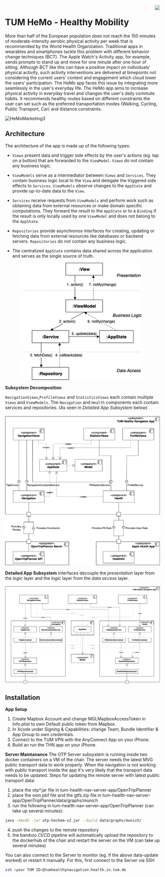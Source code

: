 <a href="https://testflight.apple.com/join/...">
<img src="https://developer.apple.com/assets/elements/icons/testflight/testflight-64x64_2x.png" height="42" align="right">
</a>

# TUM HeMo - Healthy Mobility


More than half of the European population does not reach the 150 minutes of moderate-intensity aerobic physical activity per week that is recommended by the World Health Organization.
Traditional apps in wearables and smartphones tackle this problem with different behavior change techniques (BCT).
The Apple Watch's Activity app, for example, sends prompts to stand up and move for one minute after one hour of sitting.
Although BCT like this can have a positive impact on individuals' physical activity, such activity interventions are delivered at timepoints not considering the current users' context and engagement which cloud lower the users' participation.
The HeMo app faces this issue by integrating more seamlessly in the user's everyday life.
The HeMo app aims to increase physical activity in everyday travel and changes the user's daily commute habits.
It recommends healthy routes based on different constraints the user can set such as the preferred transportation modes (Walking, Cycling, Public Transport, Car) and distance constraints.

<img width="1080" alt="HeMoMarketing3" src="https://user-images.githubusercontent.com/33159293/198879839-610ecbda-45f9-465f-9dc3-2234d7219767.png">

## Architecture

The architecture of the app is made up of the following types:
- `Views` present data and trigger side effects by the user's actions (eg. tap on a button) that are forwarded to the `ViewModel`. `Views` do not contain any business logic.

- `ViewModels` serve as a intermediator between `Views` and `Services`. They contain business logic local to the `View` and delegate the triggered side effects to `Services`. `ViewModels` observe changes to the `AppState` and provide up-to-date data to the `View`.

- `Services` receive requests from `ViewModels` and perform work such as obtaining data from external resources or make domain specific computations. They forward the result to the `AppState` or to a `Binding` if the result is only locally used by one `ViewModel` and does not belong to the `AppState`.

- `Repositories` provide asynchronos interfaces for creating, updating or fetching data from external resources like databases or backend servers. `Repositories` do not contain any business logic.

- The centralized `AppState` contains data shared across the application and serves as the single source of truth.

<p align="center">
  <img src="./UML/FlowOfEvents.png"/>
</p>

**Subsystem Decomposition**

`NavigationViews`,`ProfileViews` and `StatisticsViews` each contain multiple `Views` and `ViewModels`.
The `Navigation` and `Health` components each contain services and repositories. (As seen in *Detailed App Subsystem* below)

<p align="center">
  <img src="./UML/SubsystemDecomposition.png"/>
</p>

**Detailed App Subsystem**
Interfaces decouple the *presentation* layer from the *logic* layer and the *logic* layer from the *data access* layer.
<p align="center">
  <img src="./UML/SubsystemApp.png"/>
</p>


## Installation
**App Setup**
1. Create Mapbox Account and change MGLMapboxAccessToken in Info.plist to own Default public token from Mapbox.
2. In Xcode under Signing & Capabilities: change Team, Bundle Identifier & App Group to own credentials.
3.  Connect to the TUM VPN with the AnyConnect App on your iPhone.
4. Build an run the THN app on your iPhone.

**Server Maintanance**
The OTP Server subsystem is running inside two docker containers on a VM of the chair.
The server needs the latest MVG public transport data to work properly.
When the navigation is not working with public transport inside the app it's very likely that the transport data needs to be updated.
Steps for updating the remote server with latest public transport data:
1. place the otp*.jar file in tum-health-nav-server-app/OpenTripPlanner
2. place the osm.pbf file and the gtfs.zip file in tum-health-nav-server-app/OpenTripPlanner/data/graphs/munich
3. run the following in tum-health-nav-server-app/OpenTripPlanner (can take up several minutes):
```bash
java -Xmx4G -jar otp-hechem-v2.jar --build data/graphs/munich/
```
4. push the changes to the remote repository
5. the bamboo CI/CD pipeline will automatically upload the repository to the dockerhub of the chair and restart the server on the VM (can take up several minutes)

You can also connect to the Server to monitor (eg. if the above data-update worked) or restart it manually.
For this, first connect to the Server via SSH
```bash
ssh <your TUM ID>@tumhealthynavigation.health.in.tum.de
```
